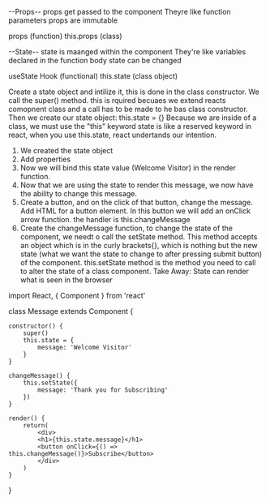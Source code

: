 --Props--
props get passed to the component
Theyre like function parameters
props are immutable

props (function)
this.props (class)

--State--
state is maanged within the component
They're like variables declared in the function body
state can be changed

useState Hook (functional)
this.state (class object) 

Create a state object and intilize it, this is done in the class constructor. We call the super() method. this is rquired becuaes we extend reacts comopnent class and a call has to be made to he bas class constructor. Then we create our state object:
 this.state = {}
Because we are inside of a class, we must use the "this" keyword
state is like a reserved keyword in react, when you use this.state, react undertands our intention. 
1. We created the state object
2. Add properties
3. Now we will bind this state value (Welcome Visitor) in the render function.
4. Now that we are using the state to render this message, we now have the ability to change this message. 
5. Create a button, and on the click of that button, change the message. Add HTML for a button element. In this button we will add an onClick arrow function. the handler is this.changeMessage
6. Create the changeMessage function, to change the state of the component, we needt o call the setState method. This method accepts an object which is in the curly brackets{}, which is nothing but the new state (what we want the state to change to after pressing submit button) of the component. this.setState method is the method you need to call to alter the state of a class component. 
Take Away: State can render what is seen in the browser


import React, { Component } from 'react'

class Message extends Component {

    constructor() {
        super()
        this.state = {
            message: 'Welcome Visitor'
        }
    }

    changeMessage() {
        this.setState({
            message: 'Thank you for Subscribing'
        })
    }

    render() {
        return(
            <div>
            <h1>{this.state.message}</h1>
            <button onClick={() => this.changeMessage()}>Subscribe</button>
            </div>
        ) 
    }
}


